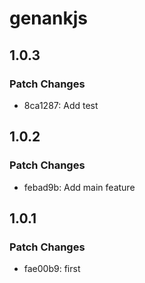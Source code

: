 # genankjs

## 1.0.3

### Patch Changes

- 8ca1287: Add test

## 1.0.2

### Patch Changes

- febad9b: Add main feature

## 1.0.1

### Patch Changes

- fae00b9: first
